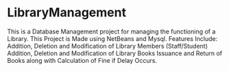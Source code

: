# LibraryManagement
This is a Database Management project for managing the functioning of a Library. This Project is Made using NetBeans and Mysql. Features Include: Addition, Deletion and Modification of Library Members (Staff/Student) Addition, Deletion and Modification of Library Books Issuance and Return of Books along with Calculation of Fine if Delay Occurs.
